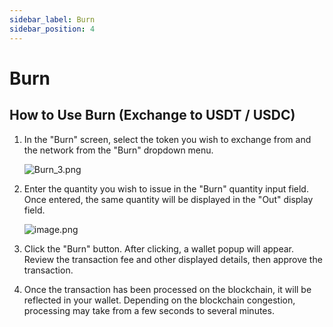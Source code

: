 ```yaml
---
sidebar_label: Burn
sidebar_position: 4
---
```


# Burn

## How to Use Burn (Exchange to USDT / USDC)

1. In the "Burn" screen, select the token you wish to exchange from and the network from the "Burn" dropdown menu.
    
    ![Burn_3.png](/img/docs/Burn_1.png)
    
2. Enter the quantity you wish to issue in the "Burn" quantity input field. Once entered, the same quantity will be displayed in the "Out" display field.
    
    ![image.png](/img/docs/Burn_2.png)
    
3. Click the "Burn" button. After clicking, a wallet popup will appear. Review the transaction fee and other displayed details, then approve the transaction.
4. Once the transaction has been processed on the blockchain, it will be reflected in your wallet.
   Depending on the blockchain congestion, processing may take from a few seconds to several minutes.